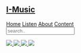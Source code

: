 <!DOCTYPE html>
<html>
<head>
	<title>
		I-Music
	</title>
	<link rel="stylesheet" type="text/css" href="CSS/main.css">
</head>
<body>
	<!--
		--I-Music header--
	-->
	<section class="Header">
		<div class="headername">
			<a href="index.html">
			<h1 class="color">
				I-Music
			</h1>
		</a>
		</div>
		<div class="headerdiv">
			<a class="active" href="index.html">Home</a>
			<a class="#listen" href="listen.html">Listen</a>
			<a class="#about" href="about.html">About</a>
			<a class="#content" href="content.html">Content</a>
			<form class="search">
			<input type="text" placeholder="search.." name="search">
			</form>
		</div>
	</section>
	<div class="main">
		<a class="listen" href="listen.html">
			<img class="relax" src="images/chilout.jpg">
			<img src="images/vici.jpg">
			<img class="editbrenner" src="images/brenner.jpg">
			<img class="shpongle" src="images/shpongle.jpg">
		</a>
	</div>
</body>
</html>
